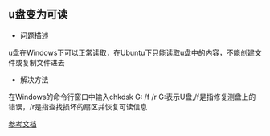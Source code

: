 ## u盘变为可读
- 问题描述

u盘在Windows下可以正常读取，在Ubuntu下只能读取u盘中的内容，不能创建文件或复制文件进去

- 解决方法

在Windows的命令行窗口中输入chkdsk G: /f /r 
G:表示U盘,/f是指修复测盘上的错误，/r是指查找损坏的扇区并恢复可读信息

[参考文档](http://blog.csdn.net/Lina_ACM/article/details/60768815)
